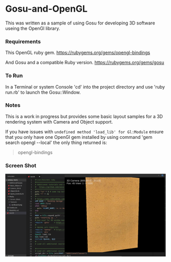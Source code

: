 # Gosu-and-OpenGL


This was written as a sample of using Gosu for developing 3D software useing the OpenGl library.


### Requirements
This OpenGL ruby gem.
https://rubygems.org/gems/opengl-bindings

And Gosu and a compatible Ruby version.
https://rubygems.org/gems/gosu

### To Run

In a Terminal or system Console 'cd' into the project directory and use 'ruby run.rb' to launch the Gosu::Window.


### Notes

This is a work in progress but provides some basic layout samples for a 3D rendering system with Camera and Object support.

If you have issues with `undefined method 'load_lib' for Gl:Module`
ensure that you only have one OpenGl gem installed by using command 'gem search opengl --local' the only thing returned is:
>opengl-bindings

### Screen Shot

![alt text](https://raw.githubusercontent.com/wigggles/Gosu-and-OpenGL/master/Media/Screen_Shots/Screen_Shot.png "")
